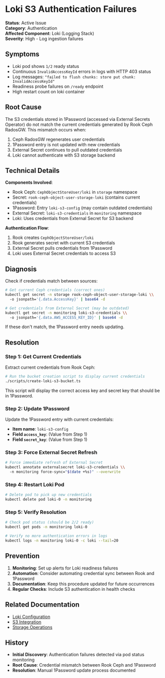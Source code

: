 # Loki S3 Authentication Failures

**Status**: Active Issue  
**Category**: Authentication  
**Affected Component**: Loki (Logging Stack)  
**Severity**: High - Log ingestion failures

## Symptoms

- Loki pod shows `1/2` ready status
- Continuous `InvalidAccessKeyId` errors in logs with HTTP 403 status
- Log messages: `"failed to flush chunks: store put chunk: InvalidAccessKeyId"`
- Readiness probe failures on `/ready` endpoint
- High restart count on loki container

## Root Cause

The S3 credentials stored in 1Password (accessed via External Secrets Operator) do not match the current credentials generated by Rook Ceph RadosGW. This mismatch occurs when:

1. Ceph RadosGW regenerates user credentials
2. 1Password entry is not updated with new credentials
3. External Secret continues to pull outdated credentials
4. Loki cannot authenticate with S3 storage backend

## Technical Details

**Components Involved**:
- Rook Ceph: `CephObjectStoreUser/loki` in `storage` namespace
- Secret: `rook-ceph-object-user-storage-loki` (contains current credentials)
- 1Password: Entry `loki-s3-config` (may contain outdated credentials)
- External Secret: `loki-s3-credentials` in `monitoring` namespace
- Loki: Uses credentials from External Secret for S3 backend

**Authentication Flow**:
1. Rook creates `CephObjectStoreUser/loki`
2. Rook generates secret with current S3 credentials
3. External Secret pulls credentials from 1Password
4. Loki uses External Secret credentials to access S3

## Diagnosis

Check if credentials match between sources:

```bash
# Get current Ceph credentials (correct ones)
kubectl get secret -n storage rook-ceph-object-user-storage-loki \\
  -o jsonpath='{.data.AccessKey}' | base64 -d

# Get credentials from External Secret (may be outdated)  
kubectl get secret -n monitoring loki-s3-credentials \\
  -o jsonpath='{.data.AWS_ACCESS_KEY_ID}' | base64 -d
```

If these don't match, the 1Password entry needs updating.

## Resolution

### Step 1: Get Current Credentials

Extract current credentials from Rook Ceph:

```bash
# Run the bucket creation script to display current credentials
./scripts/create-loki-s3-bucket.ts
```

This script will display the correct access key and secret key that should be in 1Password.

### Step 2: Update 1Password

Update the 1Password entry with current credentials:
- **Item name**: `loki-s3-config`
- **Field `access_key`**: (Value from Step 1)
- **Field `secret_key`**: (Value from Step 1)

### Step 3: Force External Secret Refresh

```bash
# Force immediate refresh of External Secret
kubectl annotate externalsecret loki-s3-credentials \\
  -n monitoring force-sync="$(date +%s)" --overwrite
```

### Step 4: Restart Loki Pod

```bash
# Delete pod to pick up new credentials
kubectl delete pod loki-0 -n monitoring
```

### Step 5: Verify Resolution

```bash
# Check pod status (should be 2/2 ready)
kubectl get pods -n monitoring loki-0

# Verify no more authentication errors in logs
kubectl logs -n monitoring loki-0 -c loki --tail=20
```

## Prevention

1. **Monitoring**: Set up alerts for Loki readiness failures
2. **Automation**: Consider automating credential sync between Rook and 1Password
3. **Documentation**: Keep this procedure updated for future occurrences
4. **Regular Checks**: Include S3 authentication in health checks

## Related Documentation

- [Loki Configuration](../infrastructure/logging/loki.md)
- [S3 Integration](../infrastructure/logging/s3-integration.md)
- [Storage Operations](../infrastructure/storage/operations.md)

## History

- **Initial Discovery**: Authentication failures detected via pod status monitoring
- **Root Cause**: Credential mismatch between Rook Ceph and 1Password
- **Resolution**: Manual 1Password update process documented